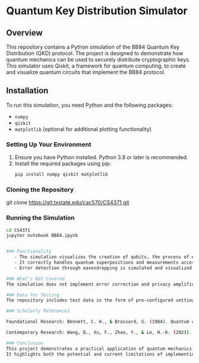 # Quantum Key Distribution Simulator

## Overview
This repository contains a Python simulation of the BB84 Quantum Key Distribution (QKD) protocol. 
The project is designed to demonstrate how quantum mechanics can be used to securely distribute cryptographic keys. 
This simulator uses Qiskit, a framework for quantum computing, to create and visualize quantum circuits that implement the BB84 protocol.

## Installation
To run this simulation, you need Python and the following packages:
- `numpy`
- `qiskit` 
- `matplotlib` (optional for additional plotting functionality)

### Setting Up Your Environment
1. Ensure you have Python installed. Python 3.8 or later is recommended.
2. Install the required packages using pip:
   ```bash
   pip install numpy qiskit matplotlib

### Cloning the Repository
git clone https://git.txstate.edu/cac570/CS4371.git


### Running the Simulation
```bash
cd CS4371
jupyter notebook BB84.ipynb


### Functionality
   - The simulation visualizes the creation of qubits, the process of eavesdropping, and the sifting of a quantum key.
   - It correctly handles quantum superpositions and measurements according to the BB84 protocol.
   - Error detection through eavesdropping is simulated and visualized.

### What's Not Covered
The simulation does not implement error correction and privacy amplification which are part of a full QKD system.

### Data for Testing
The repository includes test data in the form of pre-configured settings in the script to simulate different scenarios of quantum communication and eavesdropping.

### Scholarly References

Foundational Research: Bennett, C. H., & Brassard, G. (1984). Quantum cryptography: Public key distribution and coin tossing. In Proceedings of IEEE International Conference on Computers, Systems and Signal Processing (pp. 175–179). IEEE.

Contemporary Research: Wang, Q., Xu, F., Zhao, Y., & Lo, H.-K. (2023). Enhancing the security of quantum key distribution with basis mismatched events. Physical Review Research, 5(2), 023065.

### Conclusion
This project demonstrates a practical application of quantum mechanics in the field of secure communications.
It highlights both the potential and current limitations of implementing quantum cryptographic protocols in real-world scenarios.

